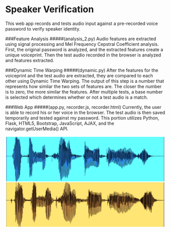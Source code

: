 Speaker Verification
=======

This web app records and tests audio input against a pre-recorded voice password to verify speaker identity.

###Feature Analysis
#####(analysis_2.py)
Audio features are extracted using signal processing and Mel Frequency Cepstral Coefficient analysis. First, the original password is analyzed, and the extracted features create a unique voiceprint. Then the test audio recorded in the browser is analyzed and features extracted.

###Dynamic Time Warping
#####(dynamic.py)
After the features for the voiceprint and the test audio are extracted, they are compared to each other using Dynamic Time Warping. The output of this step is a number that represents how similar the two sets of features are. The closer the number is to zero, the more similar the features. After multiple tests, a base number is selected which determines whether or not a test audio is a match.

###Web App
#####(app.py, recorder.js, recorder.html)
Currently, the user is able to record his or her voice in the browser. The test audio is then saved temporarily and tested against my password. This portion utilizes Python, Flask, HTML5, Bootstrap, JavaScript, AJAX, and the navigator.getUserMedia() API.

![Alt text](screenshots/waveforms.jpg "Audio Wavs")
